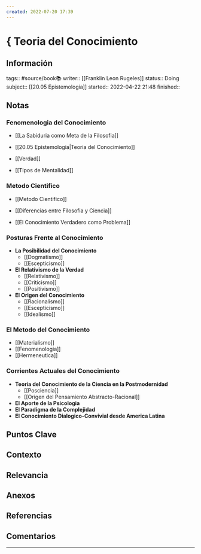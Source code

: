 ```yaml
---
created: 2022-07-20 17:39
---
```

# { Teoria del Conocimiento
## Información
tags:: #source/book📚 
writer:: [[Franklin Leon Rugeles]]
status:: Doing
subject:: [[20.05 Epistemologia]]
started:: 2022-04-22 21:48
finished::

## Notas
### Fenomenologia del Conocimiento
- [[La Sabiduria como Meta de la Filosofia]]

- [[20.05 Epistemologia|Teoria del Conocimiento]]

- [[Verdad]]

- [[Tipos de Mentalidad]]

### Metodo Cientifico
- [[Metodo Cientifico]]

- [[Diferencias entre Filosofia y Ciencia]]

- [[El Conocimiento Verdadero como Problema]]

### Posturas Frente al Conocimiento
- **La Posibilidad del Conocimiento**
	- [[Dogmatismo]]
	- [[Escepticismo]]
- **El Relativismo de la Verdad**
	- [[Relativismo]]
	- [[Criticismo]]
	- [[Positivismo]]
- **El Origen del Conocimiento**
	- [[Racionalismo]]
	- [[Escepticismo]]
	- [[Idealismo]]

### El Metodo del Conocimiento
- [[Materialismo]]
- [[Fenomenologia]]
- [[Hermeneutica]]

### Corrientes Actuales del Conocimiento
- **Teoria del Conocimiento de la Ciencia en la Postmodernidad**
	- [[Posciencia]]
	- [[Origen del Pensamiento Abstracto-Racional]]
- **El Aporte de la Psicologia**
- **El Paradigma de la Complejidad**
- **El Conocimiento Dialogico-Convivial desde America Latina**

## Puntos Clave

## Contexto

## Relevancia

## Anexos

## Referencias

## Comentarios
___